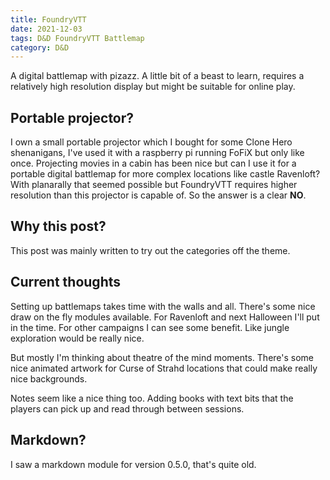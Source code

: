 ```yaml
---
title: FoundryVTT
date: 2021-12-03
tags: D&D FoundryVTT Battlemap
category: D&D
---
```

A digital battlemap with pizazz. A little bit of a beast to learn, requires a relatively high resolution display but might be suitable for online play.

## Portable projector?
I own a small portable projector which I bought for some Clone Hero shenanigans, I've used it with a raspberry pi running FoFiX but only like once. Projecting movies in a cabin has been nice but can I use it for a portable digital battlemap for more complex locations like castle Ravenloft? With planarally that seemed possible but FoundryVTT requires higher resolution than this projector is capable of. So the answer is a clear **NO**.

## Why this post?
This post was mainly written to try out the categories off the theme.

## Current thoughts
Setting up battlemaps takes time with the walls and all. There's some nice draw on the fly modules available. For Ravenloft and next Halloween I'll put in the time. For other campaigns I can see some benefit. Like jungle exploration would be really nice.

But mostly I'm thinking about theatre of the mind moments. There's some nice animated artwork for Curse of Strahd locations that could make really nice backgrounds.

Notes seem like a nice thing too. Adding books with text bits that the players can pick up and read through between sessions.

## Markdown?
I saw a markdown module for version 0.5.0, that's quite old. 